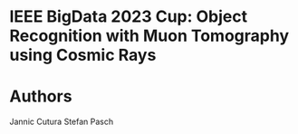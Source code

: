 # IEEE BigData 2023 Cup: Object Recognition with Muon Tomography using Cosmic Rays


# Authors
Jannic Cutura
Stefan Pasch
